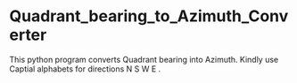 # Quadrant_bearing_to_Azimuth_Converter
This python program converts Quadrant bearing into Azimuth.
Kindly use Captial alphabets for directions N S W E .
